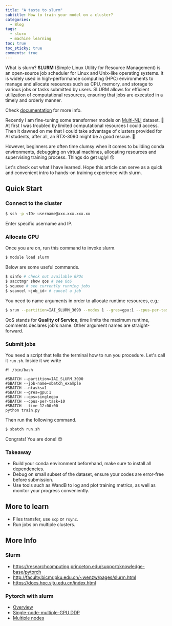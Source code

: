 ```yaml
---
title: "A taste to slurm"
subtitle: How to train your model on a cluster?
categories:
  - Blog
tags:
  - slurm
  - machine learning
toc: true
toc_sticky: true
comments: true
---
```


What is slurm? **SLURM** (Simple Linux Utility for Resource Management) is an open-source job scheduler for Linux and Unix-like operating systems. It is widely used in high-performance computing (HPC) environments to manage and allocate resources such as CPU, memory, and storage to various jobs or tasks submitted by users. SLURM allows for efficient utilization of computational resources, ensuring that jobs are executed in a timely and orderly manner.

<!--more-->

Check [documentation](https://slurm.schedmd.com/documentation.html) for more info. 

Recently I am fine-tuning some transformer models on [Multi-NLI](https://huggingface.co/datasets/nyu-mll/multi_nli) dataset. :hugs: At first I was troubled by limited computational resources I could access. Then it dawned on me that I could take advantage of clusters provided for AI students, after all, an RTX-3090 might be a good rescue. :thinking:

However, beginners are often time clumsy when it comes to building conda environments, debugging on virtual machines, allocating resources and supervising training process. Things do get ugly! :dizzy_face:

Let's check out what I have learned. Hope this article can serve as a quick and convenient intro to hands-on training experience with slurm.

## Quick Start

### Connect to the cluster

``` bash
$ ssh -p <ID> username@xxx.xxx.xxx.xx
```

Enter specific username and IP.

### Allocate GPU

Once you are on, run this command to invoke slurm.
```bash
$ module load slurm
```
Below are some useful commands.
```bash
$ sinfo # check out available GPUs
$ sacctmgr show qos # see QoS
$ squeue # see currently running jobs
$ scancel <job_id> # cancel a job
```

You need to name arguments in order to allocate runtime resources, e.g.:
``` bash
$ srun --partition=IAI_SLURM_3090 --nodes 1 --gres=gpu:1 --cpus-per-task=10 --qos=debug --time 1:00:00 --comment="demo" --pty bash
```
QoS stands for **Quality of Service**, time limits the maximum runtime, comments declares job's name.
Other argument names are straight-forward.

### Submit jobs

You need a script that tells the terminal how to run you procedure. Let's call it ```run.sh```. Inside it we write

``` 
#! /bin/bash

#SBATCH --partition=IAI_SLURM_3090
#SBATCH --job-name=sbatch_example
#SBATCH --ntasks=1
#SBATCH --gres=gpu:1
#SBATCH --qos=singlegpu
#SBATCH --cpus-per-task=10
#SBATCH --time 12:00:00
python train.py
```
Then run the following command.

``` bash
$ sbatch run.sh
```

Congrats! You are done! :blush:

### Takeaway

* Build your conda environment beforehand, make sure to install all dependencies.
* Debug on small subset of the dataset, ensure your codes are error-free before submission.
* Use tools such as WandB to log and plot training metrics, as well as monitor your progress conveniently.

## More to learn

* Files transfer, use ```scp``` or ```rsync```.
* Run jobs on multiple clusters.

## More Info

### Slurm

* https://researchcomputing.princeton.edu/support/knowledge-base/pytorch 
* http://faculty.bicmr.pku.edu.cn/~wenzw/pages/slurm.html
* https://docs.hpc.sjtu.edu.cn/index.html

### Pytorch with slurm 

* [Overview](https://pytorch.org/tutorials/beginner/ddp_series_intro.html)
* [Single-node-multiple-GPU DDP](https://pytorch.org/tutorials/beginner/ddp_series_multigpu.html)
* [Multiple nodes](https://pytorch.org/tutorials/intermediate/ddp_series_multinode.html)
